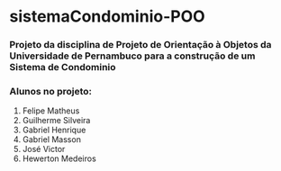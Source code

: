 # sistemaCondominio-POO
### Projeto da disciplina de Projeto de Orientação à Objetos da Universidade de Pernambuco para a construção de um Sistema de Condominio

### Alunos no projeto:
1. Felipe Matheus
2. Guilherme Silveira
3. Gabriel Henrique
4. Gabriel Masson
5. José Victor
6. Hewerton Medeiros



